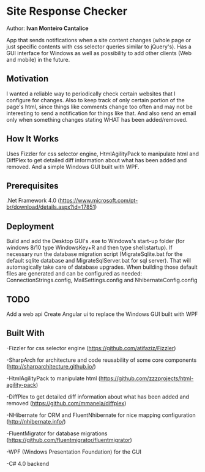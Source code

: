 # Site Response Checker

Author: **Ivan Monteiro Cantalice**

App that sends notifications when a site content changes (whole page or just specific contents with css selector queries similar to jQuery's).
Has a GUI interface for Windows as well as possibility to add other clients (Web and mobile) in the future.

## Motivation

I wanted a reliable way to periodically check certain websites that I configure for changes. Also to keep track of only certain portion of the page's html, since things like comments change too often and may not be interesting to send a notification for things like that. And also send an email only when something changes stating WHAT has been added/removed.

## How It Works
Uses Fizzler for css selector engine, HtmlAgilityPack to manipulate html and DiffPlex to get detailed diff information about what has been added and removed. And a simple Windows GUI built with WPF.

## Prerequisites

.Net Framework 4.0 (https://www.microsoft.com/pt-br/download/details.aspx?id=17851)

## Deployment

Build and add the Desktop GUI's .exe to Windows's start-up folder (for windows 8/10 type WindowsKey+R and then type shell:startup).
If necessary run the database migration script (MigrateSqlite.bat for the default sqlite database and MigrateSqlServer.bat for sql server). That will automagically take care of database upgrades.
When building those default files are generated and can be configured as needed: ConnectionStrings.config, MailSettings.config and NhibernateConfig.config

## TODO

Add a web api
Create Angular ui to replace the Windows GUI built with WPF

## Built With

-Fizzler for css selector engine (https://github.com/atifaziz/Fizzler)

-SharpArch for architecture and code reusability of some core components (http://sharparchitecture.github.io/)

-HtmlAgilityPack to manipulate html (https://github.com/zzzprojects/html-agility-pack)

-DiffPlex to get detailed diff information about what has been added and removed (https://github.com/mmanela/diffplex)

-NHibernate for ORM and FluentNhibernate for nice mapping configuration (http://nhibernate.info/)

-FluentMigrator for database migrations (https://github.com/fluentmigrator/fluentmigrator)

-WPF (Windows Presentation Foundation) for the GUI

-C# 4.0 backend
